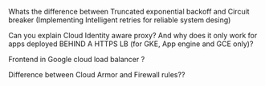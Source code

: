 Whats the difference between Truncated exponential backoff and Circuit breaker (Implementing Intelligent retries for reliable system desing)

Can you explain Cloud Identity aware proxy? And why does it only work for apps deployed BEHIND A HTTPS LB (for GKE, App engine and GCE only)?

Frontend in Google cloud load balancer ?

Difference between Cloud Armor and Firewall rules??
